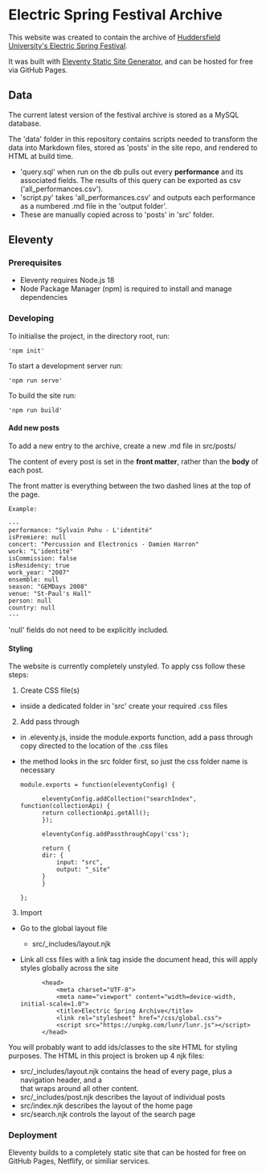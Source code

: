 # Electric Spring Festival Archive

This website was created to contain the archive of [Huddersfield University's Electric Spring Festival]('https://electricspring.co.uk/').

It was built with [Eleventy Static Site Generator]('https://www.11ty.dev/'), and can be hosted for free via GitHub Pages.

## Data

The current latest version of the festival archive is stored as a MySQL database.

The 'data' folder in this repository contains scripts needed to transform the data into Markdown files, stored as 'posts' in the site repo, and rendered to HTML at build time.

- 'query.sql' when run on the db pulls out every **performance** and its associated fields. The results of this query can be exported as csv ('all_performances.csv').
- 'script.py' takes 'all_performances.csv' and outputs each performance as a numbered .md file in the 'output folder'.
- These are manually copied across to 'posts' in 'src' folder.

## Eleventy

### Prerequisites

- Eleventy requires Node.js 18
- Node Package Manager (npm) is required to install and manage dependencies

### Developing

To initialise the project, in the directory root, run:

    'npm init'

To start a development server run:

    'npm run serve'

To build the site run:

    'npm run build'

#### Add new posts

To add a new entry to the archive, create a new .md file in src/posts/

The content of every post is set in the **front matter**, rather than the **body** of each post.

The front matter is everything between the two dashed lines at the top of the page.

    Example:

    ---
    performance: "Sylvain Pohu - L'identité"
    isPremiere: null
    concert: "Percussion and Electronics - Damien Harron"
    work: "L'identité"
    isCommission: false
    isResidency: true
    work_year: "2007"
    ensemble: null
    season: "GEMDays 2008"
    venue: "St-Paul's Hall"
    person: null
    country: null
    ---

'null' fields do not need to be explicitly included.

#### Styling

The website is currently completely unstyled. To apply css follow these steps:

1.  Create CSS file(s)

- inside a dedicated folder in 'src' create your required .css files

2.  Add pass through

- in .eleventy.js, inside the module.exports function, add a pass through copy directed to the location of the .css files
- the method looks in the src folder first, so just the css folder name is necessary

      module.exports = function(eleventyConfig) {

            eleventyConfig.addCollection("searchIndex", function(collectionApi) {
            return collectionApi.getAll();
            });

            eleventyConfig.addPassthroughCopy('css');

            return {
            dir: {
                input: "src",
                output: "_site"
            }
            }

      };

3.  Import

- Go to the global layout file
  - src/\_includes/layout.njk
- Link all css files with a link tag inside the document head, this will apply styles globally across the site

            <head>
                <meta charset="UTF-8">
                <meta name="viewport" content="width=device-width, initial-scale=1.0">
                <title>Electric Spring Archive</title>
                <link rel="stylesheet" href="/css/global.css">
                <script src="https://unpkg.com/lunr/lunr.js"></script>
            </head>

You will probably want to add ids/classes to the site HTML for styling purposes.
The HTML in this project is broken up 4 njk files:

- src/\_includes/layout.njk contains the head of every page, plus a navigation header, and a <main></main> that wraps around all other content.
- src/\_includes/post.njk describes the layout of individual posts
- src/index.njk describes the layout of the home page
- src/search.njk controls the layout of the search page

### Deployment

Eleventy builds to a completely static site that can be hosted for free on GitHub Pages, Netflify, or similiar services.
